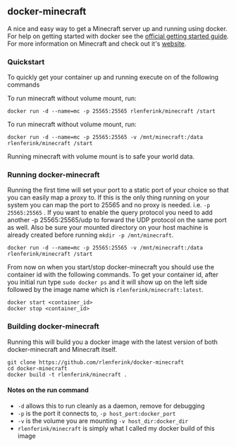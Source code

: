 ## docker-minecraft

A nice and easy way to get a Minecraft server up and running using docker. For
help on getting started with docker see the [official getting started guide][0].
For more information on Minecraft and check out it's [website][1].

### Quickstart

To quickly get your container up and running execute on of the following commands

To run minecraft without volume mount, run:

    docker run -d --name=mc -p 25565:25565 rlenferink/minecraft /start

To run minecraft without volume mount, run:

    docker run -d --name=mc -p 25565:25565 -v /mnt/minecraft:/data rlenferink/minecraft /start

Running minecraft with volume mount is to safe your world data.

### Running docker-minecraft

Running the first time will set your port to a static port of your choice so
that you can easily map a proxy to. If this is the only thing running on your
system you can map the port to 25565 and no proxy is needed. i.e.
`-p 25565:25565` . If you want to enable the query protocol you need
to add another -p 25565:25565/udp to forward the UDP protocol on the
same port as well.
Also be sure your mounted directory on your host machine is
already created before running `mkdir -p /mnt/minecraft`.

    docker run -d --name=mc -p 25565:25565 -v /mnt/minecraft:/data rlenferink/minecraft /start

From now on when you start/stop docker-minecraft you should use the container id
with the following commands. To get your container id, after you initial run
type `sudo docker ps` and it will show up on the left side followed by the
image name which is `rlenferink/minecraft:latest`.

    docker start <container_id>
    docker stop <container_id>


### Building docker-minecraft

Running this will build you a docker image with the latest version of both
docker-minecraft and Minecraft itself.

    git clone https://github.com/rlenferink/docker-minecraft
    cd docker-minecraft
    docker build -t rlenferink/minecraft .


#### Notes on the run command

 + `-d` allows this to run cleanly as a daemon, remove for debugging
 + `-p` is the port it connects to, `-p host_port:docker_port`
 + `-v` is the volume you are mounting `-v host_dir:docker_dir`
 + `rlenferink/minecraft` is simply what I called my docker build of this image

[0]: http://www.docker.io/gettingstarted/
[1]: http://minecraft.net/
